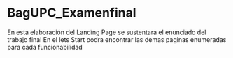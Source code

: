 # BagUPC_Examenfinal
En esta elaboración del Landíng Page se sustentara el enunciado del trabajo final
En el lets Start podra encontrar las demas paginas enumeradas
para cada funcionabilidad
